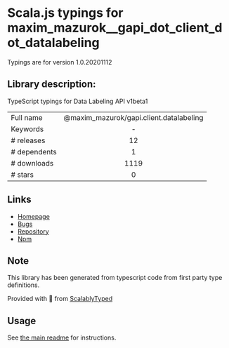 
# Scala.js typings for maxim_mazurok__gapi_dot_client_dot_datalabeling

Typings are for version 1.0.20201112

## Library description:
TypeScript typings for Data Labeling API v1beta1

|                    |                 |
| ------------------ | :-------------: |
| Full name          | @maxim_mazurok/gapi.client.datalabeling |
| Keywords           | - |
| # releases         | 12 |
| # dependents       | 1 |
| # downloads        | 1119 |
| # stars            | 0 |

## Links
- [Homepage](https://github.com/Maxim-Mazurok/google-api-typings-generator#readme)
- [Bugs](https://github.com/Maxim-Mazurok/google-api-typings-generator/issues)
- [Repository](https://github.com/Maxim-Mazurok/google-api-typings-generator)
- [Npm](https://www.npmjs.com/package/%40maxim_mazurok%2Fgapi.client.datalabeling)
    


## Note
This library has been generated from typescript code from first party type definitions.

Provided with :purple_heart: from [ScalablyTyped](https://github.com/oyvindberg/ScalablyTyped)

## Usage
See [the main readme](../../readme.md) for instructions.



